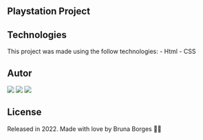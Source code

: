 <h2>Playstation Project</h2>

<h2>Technologies</h2>
This project was made using the follow technologies:
- Html
- CSS

<h2>Autor</h2>
<div> 
  <a href="https://www.linkedin.com/in/brunacunhaborges" target="_blank"><img src="https://img.shields.io/badge/-LinkedIn-%230077B5?style=for-the-badge&logo=linkedin&logoColor=white" target="_blank"></a> 
  <a href = "mailto:brunaestudantedeti@gmail.com"><img src="https://img.shields.io/badge/Gmail-D14836?style=for-the-badge&logo=gmail&logoColor=white" target="_blank"></a>
  <a href="https://wa.me/5521965589706" target="_blank"><img src="https://img.shields.io/badge/WhatsApp-25D366?style=for-the-badge&logo=whatsapp&logoColor=white" target="_blank"></a> 
</div>

<h2>License</h2>
Released in 2022. 
Made with love by Bruna Borges 💜🚀

